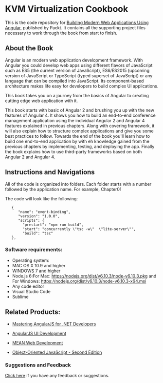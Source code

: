 # KVM Virtualization Cookbook
This is the code repository for [Building Modern Web Applications Using Angular](https://www.packtpub.com/web-development/angular-ui-development?utm_source=github&utm_medium=repository&utm_content=9781785880728), published by Packt. It contains all the supporting project files necessary to work through the book from start to finish.

## About the Book
Angular is an modern web application development framework. With Angular you could develop web apps using different flavors of JavaScript such as ES5 (the current version of JavaScript), ES6/ES2015 (upcoming version of JavaScript or TypeScript (typed superset of JavaScript) or any language that can be compiled into JavaScript. Its component-based architecture makes life easy for developers to build complex UI applications.

This book takes you on a journey from the basics of Angular to creating cutting edge web application with it.

This book starts with basic of Angular 2 and brushing you up with the new features of Angular 4. It shows you how to build an end-to-end conference management application using the individual Angular 2 and Angular 4 features explained in previous chapters. Along with covering framework, it will also explain how to structure complex applications and give you some best practices to follow. Towards the end of the book you'll learn how to build one end-to-end application by with eh knowledge gained from the previous chapters by implementing, testing, and deploying the app. Finally the book explains how to use third-party frameworks based on both Angular 2 and Angular 4.

## Instructions and Navigations
All of the code is organized into folders. Each folder starts with a number followed by the application name. For example, Chapter01

The code will look like the following:
       
       {
          "name": "event-binding",
          "version": "1.0.0",
          "scripts": {
            "prestart": "npm run build",
            "start": "concurrently \"tsc -w\"  \"lite-server\"",
            "build": "tsc"
       },

### Software requirements:

* Operating system:
* MAC OS X 10.9 and higher
* WINDOWS 7 and higher
* Node.js 6:For Mac: https://nodejs.org/dist/v6.10.3/node-v6.10.3.pkg and 
                For Windows: https://nodejs.org/dist/v6.10.3/node-v6.10.3-x64.msi
* Any code editor
* Visual Studio Code
* Sublime

## Related Products:

* [Mastering AngularJS for .NET Developers]( https://www.packtpub.com/web-development/mastering-angularjs-net-developers?utm_source=github&utm_medium=repository&utm_content=9781783553983 )

* [AngularJS UI Development]( https://www.packtpub.com/web-development/angularjs-ui-development?utm_source=github&utm_medium=repository&utm_content=9781783288472 )

* [MEAN Web Development]( https://www.packtpub.com/web-development/mean-web-development?utm_source=github&utm_medium=repository&utm_content=9781783983285 )

* [Object-Oriented JavaScript - Second Edition]( https://www.packtpub.com/web-development/object-oriented-javascript-second-edition?utm_source=github&utm_medium=repository&utm_content=9781849693127 )

### Suggestions and Feedback
[Click here]( https://docs.google.com/forms/d/e/1FAIpQLSe5qwunkGf6PUvzPirPDtuy1Du5Rlzew23UBp2S-P3wB-GcwQ/viewform ) if you have any feedback or suggestions.


